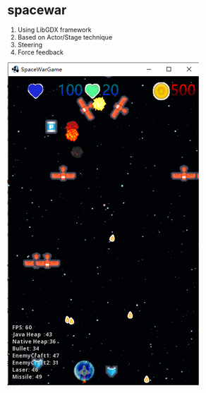 # spacewar
1. Using LibGDX framework
2. Based on Actor/Stage technique
3. Steering
4. Force feedback 


![Screenshot](img/screenshot.png)
